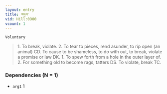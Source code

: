 ```yaml
---
layout: entry
title: འདྲལ་
vid: Hill:0900
vcount: 1
---
```

`Voluntary` 
> 1\.
 To break, violate\.
 2\.
 To tear to pieces, rend asunder, to rip open (an animal) CD\.
 To cause to be shameless, to do with out, to break, violate a promise or law DK\.
 1\.
 To spew forth from a hole in the outer layer of\.
 2\.
 For something old to become rags, tatters DS\.
 To violate, break TC\.

### Dependencies (N = 1)
* `arg1` 1
